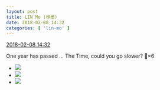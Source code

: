 ```yaml
---
layout: post
title: LIN Mo (林墨)
date: 2018-02-08 14:32
categories: [ 'lin-mo' ]
---
```


<div class="weibo-info">
  <a href="https://weibo.com/6108312042/G2adcEyz5">2018-02-08 14:32</a>
</div>

One year has passed … The Time, could you go slower? :pray:×6

<!-- more -->

<ul class="weibo-pic-list-1">
  <li class="weibo-pic">
    <a href="https://wx3.sinaimg.cn/mw690/006FnQZYgy1fo90mohl5oj30o01w0dq6.jpg"><img src="https://wx3.sinaimg.cn/thumb150/006FnQZYgy1fo90mohl5oj30o01w0dq6.jpg"/></a>
  </li>
  <li class="weibo-pic">
    <a href="https://wx2.sinaimg.cn/mw690/006FnQZYgy1fo90oxpv3qj30o01w0qg8.jpg"><img src="https://wx2.sinaimg.cn/thumb150/006FnQZYgy1fo90oxpv3qj30o01w0qg8.jpg"/></a>
  </li>
  <li class="weibo-pic">
    <a href="https://wx2.sinaimg.cn/mw690/006FnQZYgy1fo90yovgegj30sg1ekqaq.jpg"><img src="https://wx2.sinaimg.cn/thumb150/006FnQZYgy1fo90yovgegj30sg1ekqaq.jpg"/></a>
  </li>
</ul>
